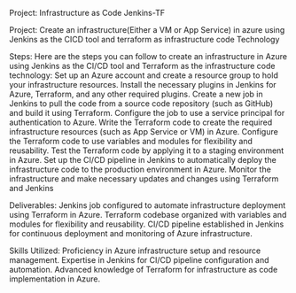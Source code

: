 Project: Infrastructure as Code Jenkins-TF

Project: Create an infrastructure(Either a VM or App Service) in azure using Jenkins as the CICD tool and terraform as infrastructure code Technology


Steps:
Here are the steps you can follow to create an infrastructure in Azure using Jenkins as the CI/CD tool and Terraform as the infrastructure code technology:
Set up an Azure account and create a resource group to hold your infrastructure resources.
Install the necessary plugins in Jenkins for Azure, Terraform, and any other required plugins.
Create a new job in Jenkins to pull the code from a source code repository (such as GitHub) and build it using Terraform.
Configure the job to use a service principal for authentication to Azure.
Write the Terraform code to create the required infrastructure resources (such as App Service or VM) in Azure.
Configure the Terraform code to use variables and modules for flexibility and reusability.
Test the Terraform code by applying it to a staging environment in Azure.
Set up the CI/CD pipeline in Jenkins to automatically deploy the infrastructure code to the production environment in Azure.
Monitor the infrastructure and make necessary updates and changes using Terraform and Jenkins


Deliverables:
Jenkins job configured to automate infrastructure deployment using Terraform in Azure.
Terraform codebase organized with variables and modules for flexibility and reusability.
CI/CD pipeline established in Jenkins for continuous deployment and monitoring of Azure infrastructure.


Skills Utilized:
Proficiency in Azure infrastructure setup and resource management.
Expertise in Jenkins for CI/CD pipeline configuration and automation.
Advanced knowledge of Terraform for infrastructure as code implementation in Azure.
